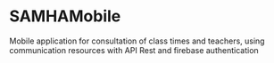 # SAMHAMobile

Mobile application for consultation of class times and teachers, using communication resources with API Rest and firebase authentication
